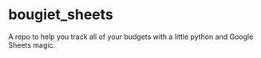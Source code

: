 # bougiet_sheets
A repo to help you track all of your budgets with a little python and Google Sheets magic. 
